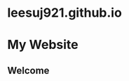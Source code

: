 # leesuj921.github.io
<html>
<head>
</head>
<body>
  <h1> My Website </h1> 
  <h2> Welcome </h2>
</body>
</html>
